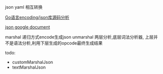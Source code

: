 json yaml 相互转换

[Go语言encoding/json库源码分析](https://zhuanlan.zhihu.com/p/37165706)

[json google document](https://pkg.go.dev/encoding/json#example-Decoder)

marshal 递归方式encode生成json
unmarshal 两层分析,底层词法分析器, 上层并不是语法分析,利用下层生成的opcode最终生成结果


todo:
* customMarshalJson
* textMarshalJson